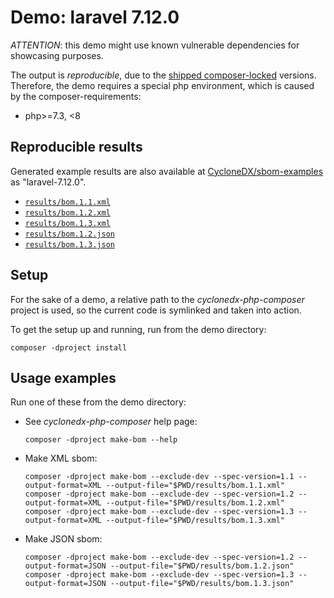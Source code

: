 # Demo: laravel 7.12.0

*ATTENTION*: this demo might use known vulnerable dependencies for showcasing purposes.

The output is _reproducible_, due to the [shipped composer-locked](project/composer.lock) versions.  
Therefore, the demo requires a special php environment, which is caused by the composer-requirements:
* php>=7.3, <8

## Reproducible results

Generated example results are also available at
[CycloneDX/sbom-examples](https://github.com/CycloneDX/sbom-examples/)
as "laravel-7.12.0".

* [`results/bom.1.1.xml`](results/bom.1.1.xml)
* [`results/bom.1.2.xml`](results/bom.1.2.xml)
* [`results/bom.1.3.xml`](results/bom.1.3.xml)
* [`results/bom.1.2.json`](results/bom.1.2.json)
* [`results/bom.1.3.json`](results/bom.1.3.json)


## Setup

For the sake of a demo, a relative path to the _cyclonedx-php-composer_ project is used,
so the current code is symlinked and taken into action.

To get the setup up and running, run from the demo directory:

```shell
composer -dproject install
```

## Usage examples

Run one of these from the demo directory:

* See _cyclonedx-php-composer_ help page:
  ```shell
  composer -dproject make-bom --help 
  ```
* Make XML sbom:
  ```shell
  composer -dproject make-bom --exclude-dev --spec-version=1.1 --output-format=XML --output-file="$PWD/results/bom.1.1.xml"
  composer -dproject make-bom --exclude-dev --spec-version=1.2 --output-format=XML --output-file="$PWD/results/bom.1.2.xml"
  composer -dproject make-bom --exclude-dev --spec-version=1.3 --output-format=XML --output-file="$PWD/results/bom.1.3.xml"
  ```
* Make JSON sbom:
  ```shell
  composer -dproject make-bom --exclude-dev --spec-version=1.2 --output-format=JSON --output-file="$PWD/results/bom.1.2.json"
  composer -dproject make-bom --exclude-dev --spec-version=1.3 --output-format=JSON --output-file="$PWD/results/bom.1.3.json"
  ```

